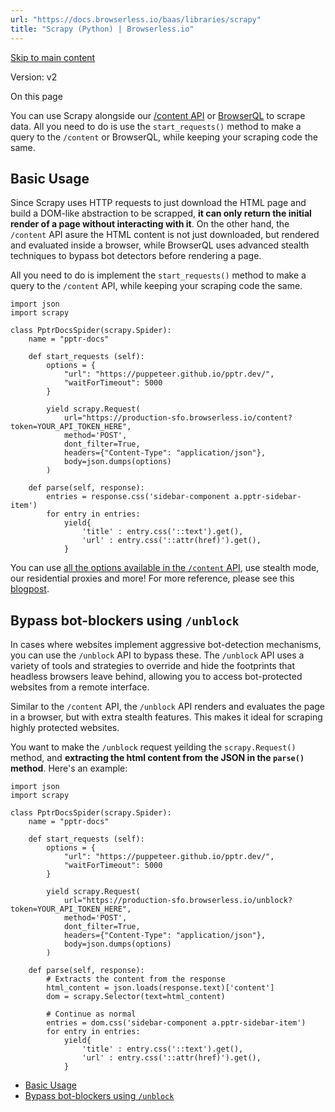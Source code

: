 ```yaml
---
url: "https://docs.browserless.io/baas/libraries/scrapy"
title: "Scrapy (Python) | Browserless.io"
---
```


[Skip to main content](https://docs.browserless.io/baas/libraries/scrapy#__docusaurus_skipToContent_fallback)

Version: v2

On this page

You can use Scrapy alongside our [/content API](https://docs.browserless.io/rest-apis/content) or [BrowserQL](https://docs.browserless.io/browserql/start) to scrape data. All you need to do is use the `start_requests()` method to make a query to the `/content` or BrowserQL, while keeping your scraping code the same.

## Basic Usage [​](https://docs.browserless.io/baas/libraries/scrapy\#basic-usage "Direct link to Basic Usage")

Since Scrapy uses HTTP requests to just download the HTML page and build a DOM-like abstraction to be scrapped, **it can only return the initial render of a page without interacting with it**. On the other hand, the `/content` API asure the HTML content is not just downloaded, but rendered and evaluated inside a browser, while BrowserQL uses advanced stealth techniques to bypass bot detectors before rendering a page.

All you need to do is implement the `start_requests()` method to make a query to the `/content` API, while keeping your scraping code the same.

```codeBlockLines_p187
import json
import scrapy

class PptrDocsSpider(scrapy.Spider):
    name = "pptr-docs"

    def start_requests (self):
        options = {
            "url": "https://puppeteer.github.io/pptr.dev/",
            "waitForTimeout": 5000
        }

        yield scrapy.Request(
            url="https://production-sfo.browserless.io/content?token=YOUR_API_TOKEN_HERE",
            method='POST',
            dont_filter=True,
            headers={"Content-Type": "application/json"},
            body=json.dumps(options)
        )

    def parse(self, response):
        entries = response.css('sidebar-component a.pptr-sidebar-item')
        for entry in entries:
            yield{
                'title' : entry.css('::text').get(),
                'url' : entry.css('::attr(href)').get(),
            }

```

You can use [all the options available in the `/content` API](https://docs.browserless.io/rest-apis/content), use stealth mode, our residential proxies and more! For more reference, please see this [blogpost](https://www.browserless.io/blog/2024/02/15/scrapy-headless/).

## Bypass bot-blockers using `/unblock` [​](https://docs.browserless.io/baas/libraries/scrapy\#bypass-bot-blockers-using-unblock "Direct link to bypass-bot-blockers-using-unblock")

In cases where websites implement aggressive bot-detection mechanisms, you can use the `/unblock` API to bypass these. The `/unblock` API uses a variety of tools and strategies to override and hide the footprints that headless browsers leave behind, allowing you to access bot-protected websites from a remote interface.

Similar to the `/content` API, the `/unblock` API renders and evaluates the page in a browser, but with extra stealth features. This makes it ideal for scraping highly protected websites.

You want to make the `/unblock` request yeilding the `scrapy.Request()` method, and **extracting the html content from the JSON in the `parse()` method**. Here's an example:

```codeBlockLines_p187
import json
import scrapy

class PptrDocsSpider(scrapy.Spider):
    name = "pptr-docs"

    def start_requests (self):
        options = {
            "url": "https://puppeteer.github.io/pptr.dev/",
            "waitForTimeout": 5000
        }

        yield scrapy.Request(
            url="https://production-sfo.browserless.io/unblock?token=YOUR_API_TOKEN_HERE",
            method='POST',
            dont_filter=True,
            headers={"Content-Type": "application/json"},
            body=json.dumps(options)
        )

    def parse(self, response):
        # Extracts the content from the response
        html_content = json.loads(response.text)['content']
        dom = scrapy.Selector(text=html_content)

        # Continue as normal
        entries = dom.css('sidebar-component a.pptr-sidebar-item')
        for entry in entries:
            yield{
                'title' : entry.css('::text').get(),
                'url' : entry.css('::attr(href)').get(),
            }

```

- [Basic Usage](https://docs.browserless.io/baas/libraries/scrapy#basic-usage)
- [Bypass bot-blockers using `/unblock`](https://docs.browserless.io/baas/libraries/scrapy#bypass-bot-blockers-using-unblock)
